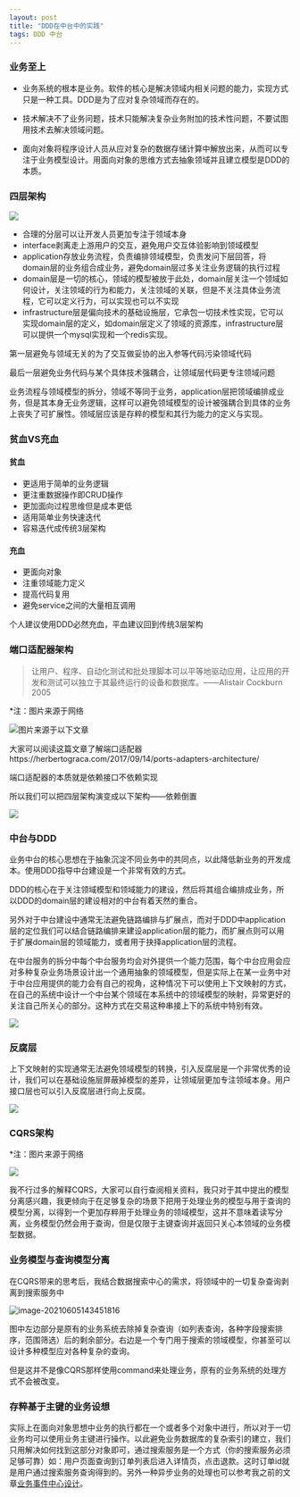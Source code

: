 ```yaml
---
layout: post
title: "DDD在中台中的实践"
tags: DDD 中台 
---
```


### 业务至上

+ 业务系统的根本是业务。软件的核心是解决领域内相关问题的能力，实现方式只是一种工具。DDD是为了应对复杂领域而存在的。

+ 技术解决不了业务问题，技术只能解决复杂业务附加的技术性问题，不要试图用技术去解决领域问题。
+ 面向对象将程序设计人员从应对复杂的数据存储计算中解放出来，从而可以专注于业务模型设计。用面向对象的思维方式去抽象领域并且建立模型是DDD的本质。

### 四层架构

![](../img/四层架构aaa.jpg)

+ 合理的分层可以让开发人员更加专注于领域本身
+ interface剥离走上游用户的交互，避免用户交互体验影响到领域模型
+ application存放业务流程，负责编排领域模型，负责发问下层回答，将domain层的业务组合成业务，避免domain层过多关注业务逻辑的执行过程
+ domain层是一切的核心，领域的模型被放于此处，domain层关注一个领域如何设计，关注领域的行为和能力，关注领域的关联，但是不关注具体业务流程，它可以定义行为，可以实现也可以不实现
+ infrastructure层是偏向技术的基础设施层，它承包一切技术性实现，它可以实现domain层的定义，如domain层定义了领域的资源库，infrastructure层可以提供一个mysql实现和一个redis实现。

第一层避免与领域无关的为了交互做妥协的出入参等代码污染领域代码

最后一层避免业务代码与某个具体技术强耦合，让领域层代码更专注领域问题

业务流程与领域模型的拆分，领域不等同于业务，application层把领域编排成业务，但是其本身无业务逻辑，这样可以避免领域模型的设计被强耦合到具体的业务上丧失了可扩展性。领域层应该是存粹的模型和其行为能力的定义与实现。

### 贫血VS充血

#### 贫血

+ 更适用于简单的业务逻辑
+ 更注重数据操作即CRUD操作
+ 更加面向过程思维但是成本更低
+ 适用简单业务快速迭代
+ 容易迭代成传统3层架构

#### 充血

+ 更面向对象
+ 注重领域能力定义
+ 提高代码复用
+ 避免service之间的大量相互调用

个人建议使用DDD必然充血，平血建议回到传统3层架构

### 端口适配器架构

> 让用户、程序、自动化测试和批处理脚本可以平等地驱动应用，让应用的开发和测试可以独立于其最终运行的设备和数据库。——Alistair Cockburn 2005

*注：图片来源于网络

![图片来源于以下文章](../img/端口适配器架构图.png)

大家可以阅读这篇文章了解端口适配器https://herbertograca.com/2017/09/14/ports-adapters-architecture/

端口适配器的本质就是依赖接口不依赖实现

所以我们可以把四层架构演变成以下架构——依赖倒置

![](../img/依赖倒置DDD.jpg)

### 中台与DDD

业务中台的核心思想在于抽象沉淀不同业务中的共同点，以此降低新业务的开发成本。使用DDD指导中台建设是一个非常有效的方式。

DDD的核心在于关注领域模型和领域能力的建设，然后将其组合编排成业务，所以DDD的domain层的建设相对的中台有着天然的重合。

另外对于中台建设中通常无法避免链路编排与扩展点，而对于DDD中application层的定位我们可以结合链路编排来建设application层的能力，而扩展点则可以用于扩展domain层的领域能力，或者用于抉择application层的流程。

在中台服务的拆分中每个中台服务均会对外提供一个能力范围，每个中台应用会应对多种复杂业务场景设计出一个通用抽象的领域模型，但是实际上在某一业务中对于中台应用提供的能力会有自己的视角，这种情况下可以使用上下文映射的方式，在自己的系统中设计一个中台某个领域在本系统中的领域模型的映射，异常更好的关注自己所关心的部分。这种方式在交易这种串接上下的系统中特别有效。

![](../img/中台DDD上下文映射.png)

### 反腐层

上下文映射的实现通常无法避免领域模型的转换，引入反腐层是一个非常优秀的设计，我们可以在基础设施层屏蔽掉模型的差异，让领域层更加专注领域本身。用户接口层也可以引入反腐层进行向上反腐。

![](../img/中台DDD反腐层.png)

### CQRS架构

*注：图片来源于网络

![](../img/CQRS架构.jpeg)

我不行过多的解释CQRS，大家可以自行查阅相关资料，我只对于其中提出的模型分离感兴趣，我更倾向于在足够复杂的场景下把用于处理业务的模型与用于查询的模型分离，以得到一个更加存粹用于处理业务的领域模型，这并不意味着读写分离，业务模型仍然会用于查询，但是仅限于主键查询并返回只关心本领域的业务模型数据。

### 业务模型与查询模型分离

在CQRS带来的思考后，我结合数据搜索中心的需求，将领域中的一切复杂查询剥离到搜索服务中

![image-20210605143451816](../img/中台DDD数据搜索.png)

图中左边部分是原有的业务系统去除掉复杂查询（如列表查询，各种字段搜索排序，范围筛选）后的剩余部分。右边是一个专门用于搜索的领域模型，你甚至可以设计多种模型应对各种复杂的查询。

但是这并不是像CQRS那样使用command来处理业务，原有的业务系统的处理方式不会被改变。

### 存粹基于主键的业务设想

实际上在面向对象思想中业务的执行都在一个或者多个对象中进行，所以对于一切业务均可以使用业务主键进行操作。以此避免业务数据库的复杂索引的建立，我们只用解决如何找到这部分对象即可，通过搜索服务是一个方式（你的搜索服务必须足够可靠）如：用户页面查询到订单列表后进入详情页，点击退款。这时订单id就是用户通过搜索服务查询得到的。另外一种异步业务的处理也可以参考我之前的文章[业务事件中心设计](https://www.zhoukaifan.com/2021-01-19/业务事件中心设计)。